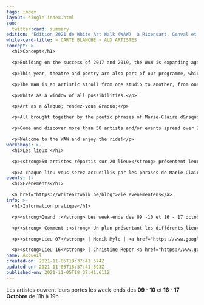 ```yaml
---
tags: index
layout: single-index.html
seo:
  twitter:card: summary
edition: "Edition 2021 de White Art Walk (WAW)  à Rixensart, Genval et Rosières :"
white-card-title: « CARTE BLANCHE » AUX ARTISTES
concept: >-
  <h1>Concept</h1>

  <p>Building on the success of 2017 and 2019, the WAW is expanding again with new artists for its third edition.</p>

  <p>This year, theatre and poetry are also part of our programme, which welcomes students from the Acad&eacute;mie des arts de la parole de Rixensart and honours the Belgian poet Marie-Claire d'Orbaix (more information on this part of the programme in the "events" tab).</p>

  <p>The WAW is an artistic stroll from one studio to another, from one universe to another, from one vibration to another.</p>

  <p>White as a window of all possibilities.</p>

  <p>Art as a &laquo; rendez-vous &raquo;</p>

  <p>All brought together by the poetic phrases of Marie-Claire d&rsquo;Orbaix.</p>

  <p>Come and discover more than 50 artists and/or events spread over 20 locations in Rixensart, Genval and Rosi&egrave;res (<a href="https://waw2021.netlify.app/index/home/#about" target="_blank">see map and practical information)</a></p>

  <p>Welcome to the WAW and enjoy the ride!</p>
workshops: >-
  <h1>Les lieux </h1>

  <p><strong>50 artistes répartis sur 20 lieux</strong> présentent leur travaille ou vous offrent une pause théatrale ou poétique dans les entités de Genval, Rixensart et Rosi&egrave;res</p>

  <p>A chaque lieu vous serez accueillis par les phrases de Marie Claire d'Orbaix en prélude à de multiples découvertes artistiques.</p>
events: |-
  <h1>Evénements</h1>

  <a href="https://whiteartwalk.be/blog">Zie evenementens</a>
info: >-
  <h1>Information pratique</h1>

  <p><strong>Quand :</strong> Les week-ends des 09 -10 et 16 - 17 octobre de 11h à 19h</p>

  <p><strong> Comment :<strong> Un plan présentant les différents lieux sera disponible pour  &euro;3 aux 2 lieux suivants: </p>

  <p><strong>Lieu 07</strong> | Monik Myle | <a href="https://www.google.be/maps/place/Avenue+Gevaert+78,+1332+Rixensart/@50.7201125,4.4982201,17z/data=!3m1!4b1!4m5!3m4!1s0x47c3d72886df438b:0xbf82e9f82683f362!8m2!3d50.7201125!4d4.5004088?hl=fr" target="_blank">Genval - Avenue Gevaert 78</a></p>

  <p><strong>Lieu 16</strong> | Christine Reper <a href="https://www.google.be/maps/place/Rue+Jolie+18,+1331+Rixensart/@50.7299617,4.5395864,17z/data=!3m1!4b1!4m5!3m4!1s0x47c3d7a7227d9e47:0xea1ca3177b0c5ab!8m2!3d50.7299617!4d4.5417751?hl=fr" target="_blank">Rosi&egrave;res - Rue Jolie 18</a></p>
name: Accueil
created-on: 2021-11-05T18:37:41.574Z
updated-on: 2021-11-05T18:37:41.593Z
published-on: 2021-11-05T18:37:41.611Z
---
```

Les artistes ouvrent leurs portes les week-ends des **09 - 10** et **16 - 17 Octobre** de 11h à 19h.